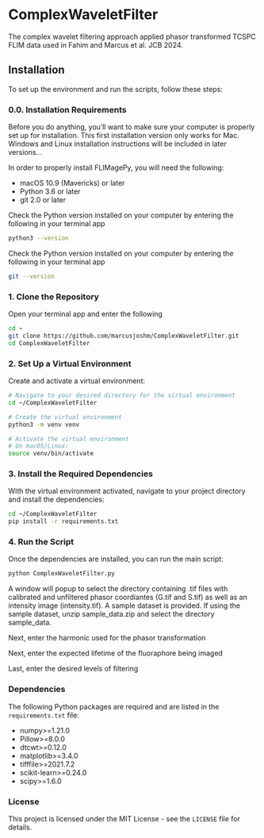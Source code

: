 # ComplexWaveletFilter
The complex wavelet filtering approach applied phasor transformed TCSPC FLIM data used in Fahim and Marcus et al. JCB 2024.

## Installation
To set up the environment and run the scripts, follow these steps:

### 0.0. Installation Requirements
Before you do anything, you’ll want to make sure your computer is properly set up for installation. This first installation version only works for Mac. Windows and Linux installation instructions will be included in later versions...

In order to properly install FLIMagePy, you will need the following:

- macOS 10.9 (Mavericks) or later
- Python 3.6 or later
- git 2.0 or later

Check the Python version installed on your computer by entering the following in your terminal app
```bash
python3 --version
```

Check the Python version installed on your computer by entering the following in your terminal app
```bash
git --version
```
### 1. Clone the Repository
Open your terminal app and enter the following
```bash
cd ~
git clone https://github.com/marcusjoshm/ComplexWaveletFilter.git
cd ComplexWaveletFilter
```

### 2. Set Up a Virtual Environment
Create and activate a virtual environment:

```bash
# Navigate to your desired directory for the virtual environment
cd ~/ComplexWaveletFilter

# Create the virtual environment
python3 -m venv venv

# Activate the virtual environment
# On macOS/Linux:
source venv/bin/activate
```

### 3. Install the Required Dependencies
With the virtual environment activated, navigate to your project directory and install the dependencies:

```bash
cd ~/ComplexWaveletFilter
pip install -r requirements.txt
```

### 4. Run the Script
Once the dependencies are installed, you can run the main script:

```bash
python ComplexWaveletFilter.py
```

A window will popup to select the directory containing .tif files with calibrated and unfiltered phasor coordiantes (G.tif and S.tif) as well as an intensity image (intensity.tif). A sample dataset is provided. If using the sample dataset, unzip sample_data.zip and select the directory sample_data.

Next, enter the harmonic used for the phasor transformation

Next, enter the expected lifetime of the fluoraphore being imaged

Last, enter the desired levels of filtering

### Dependencies
The following Python packages are required and are listed in the `requirements.txt` file:

- numpy>=1.21.0
- Pillow>=8.0.0
- dtcwt>=0.12.0
- matplotlib>=3.4.0
- tifffile>=2021.7.2
- scikit-learn>=0.24.0
- scipy>=1.6.0

### License
This project is licensed under the MIT License - see the `LICENSE` file for details.
